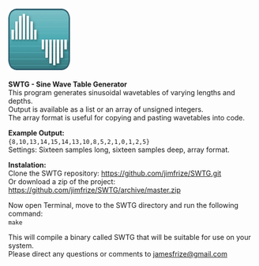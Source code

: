 <img src="https://github.com/jimfrize/SWTG/blob/master/SWTG.png" width="125" height="125"><br/><br/>
<b>SWTG - Sine Wave Table Generator</b><br/>
This program generates sinusoidal wavetables of varying lengths and depths.<br/>
Output is available as a list or an array of unsigned integers.<br/>
The array format is useful for copying and pasting wavetables into code.<br/>

<b>Example Output:</b><br/>
<code>{8,10,13,14,15,14,13,10,8,5,2,1,0,1,2,5}</code><br/>
Settings: Sixteen samples long, sixteen samples deep, array format.

<b>Instalation:</b><br/>
Clone the SWTG repository: https://github.com/jimfrize/SWTG.git<br/>
Or download a zip of the project: https://github.com/jimfrize/SWTG/archive/master.zip

Now open Terminal, move to the SWTG directory and run the following command:<br/>
<code>make</code>

This will compile a binary called SWTG that will be suitable for use on your system.<br/>
Please direct any questions or comments to jamesfrize@gmail.com
